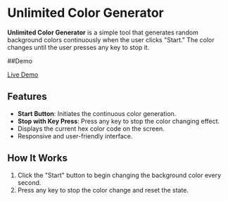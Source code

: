 # Unlimited Color Generator

**Unlimited Color Generator** is a simple tool that generates random background colors continuously when the user clicks "Start." The color changes until the user presses any key to stop it. 

##Demo

[Live Demo](https://ayush88-debug.github.io/Unlimited-Color-Generator/)

## Features

- **Start Button**: Initiates the continuous color generation.
- **Stop with Key Press**: Press any key to stop the color changing effect.
- Displays the current hex color code on the screen.
- Responsive and user-friendly interface.

## How It Works

1. Click the "Start" button to begin changing the background color every second.
2. Press any key to stop the color change and reset the state.
